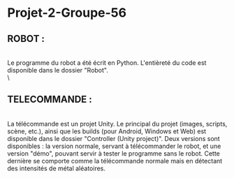 # Projet-2-Groupe-56

## ROBOT : 
\
Le programme du robot a été écrit en Python. L'entièreté du code est disponible dans le dossier "Robot".
\
\
## TELECOMMANDE : 
\
La télécommande est un projet Unity. Le principal du projet (images, scripts, scène, etc.), ainsi que les builds (pour Android, Windows et Web) est disponible dans le dossier "Controller (Unity project)".
Deux versions sont disponibles : la version normale, servant à télécommander le robot, et une version "démo", pouvant servir à tester le programme sans le robot. Cette dernière se comporte comme la télécommande normale mais en détectant des intensités de métal aléatoires.
